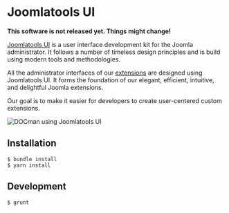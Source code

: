 # Joomlatools UI

**This software is not released yet. Things might change!**

[Joomlatools UI](https://www.joomlatools.com/developer/ui/) is a user interface development kit for the Joomla administrator. It follows a number of timeless design principles and is build using modern tools and methodologies.

All the administrator interfaces of our [extensions](https://www.joomlatools.com/extensions/) are designed using Joomlatools UI. It forms the foundation of our elegant, efficient, intuitive, and delightful Joomla extensions.

Our goal is to make it easier for developers to create user-centered custom extensions.

![DOCman using Joomlatools UI](docs/joomlatools/images/docman.png)

## Installation

```
$ bundle install
$ yarn install
```

## Development

```
$ grunt
````
